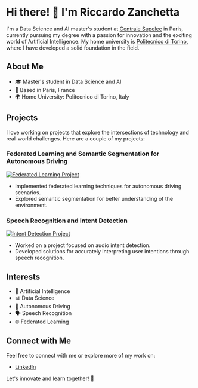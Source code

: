 # Hi there! 👋 I'm Riccardo Zanchetta

I'm a Data Science and AI master's student at [Centrale Supelec](https://www.centralesupelec.fr/) in Paris, currently pursuing my degree with a passion for innovation and the exciting world of Artificial Intelligence. My home university is [Politecnico di Torino](https://www.polito.it/), where I have developed a solid foundation in the field.

## About Me

- 🎓 Master's student in Data Science and AI
- 📍 Based in Paris, France
- 🌍 Home University: Politecnico di Torino, Italy

## Projects

I love working on projects that explore the intersections of technology and real-world challenges. Here are a couple of my projects:

### Federated Learning and Semantic Segmentation for Autonomous Driving
[![Federated Learning Project](https://img.shields.io/badge/-Project%20Link-blue?style=flat-square&logo=github)](https://github.com/zari19/Federated-Learning-and-Semantic-Segmentation-for-Autonomous-Driving)
- Implemented federated learning techniques for autonomous driving scenarios.
- Explored semantic segmentation for better understanding of the environment.

### Speech Recognition and Intent Detection
[![Intent Detection Project](https://img.shields.io/badge/-Project%20Link-blue?style=flat-square&logo=github)](https://github.com/zari19/Intent-Detection-and-Speech-Recognition)
- Worked on a project focused on audio intent detection.
- Developed solutions for accurately interpreting user intentions through speech recognition.

## Interests

- 🤖 Artificial Intelligence
- 📊 Data Science
- 🚗 Autonomous Driving
- 🗣 Speech Recognition
- 🌐 Federated Learning

## Connect with Me

Feel free to connect with me or explore more of my work on:

- [LinkedIn](https://www.linkedin.com/in/riccardo-zanchetta-907369160/)

Let's innovate and learn together! 🚀
